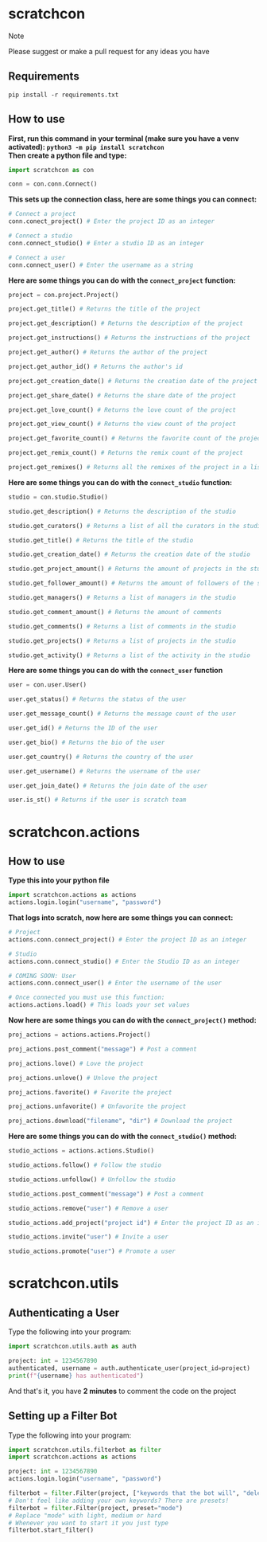 # scratchcon
>[!Note]
>Please suggest or make a pull request for any ideas you have

## Requirements
`pip install -r requirements.txt`

## How to use
**First, run this command in your terminal (make sure you have a venv activated): `python3 -m pip install scratchcon`**\
**Then create a python file and type:**
```python
import scratchcon as con

conn = con.conn.Connect()
```

**This sets up the connection class, here are some things you can connect:**
```python
# Connect a project
conn.conect_project() # Enter the project ID as an integer

# Connect a studio
conn.connect_studio() # Enter a studio ID as an integer

# Connect a user
conn.connect_user() # Enter the username as a string
```
**Here are some things you can do with the `connect_project` function:**
```python
project = con.project.Project()

project.get_title() # Returns the title of the project

project.get_description() # Returns the description of the project

project.get_instructions() # Returns the instructions of the project

project.get_author() # Returns the author of the project

project.get_author_id() # Returns the author's id

project.get_creation_date() # Returns the creation date of the project

project.get_share_date() # Returns the share date of the project

project.get_love_count() # Returns the love count of the project

project.get_view_count() # Returns the view count of the project

project.get_favorite_count() # Returns the favorite count of the project

project.get_remix_count() # Returns the remix count of the project

project.get_remixes() # Returns all the remixes of the project in a list
```

**Here are some things you can do with the `connect_studio` function:**
```python
studio = con.studio.Studio()

studio.get_description() # Returns the description of the studio

studio.get_curators() # Returns a list of all the curators in the studio

studio.get_title() # Returns the title of the studio

studio.get_creation_date() # Returns the creation date of the studio

studio.get_project_amount() # Returns the amount of projects in the studio

studio.get_follower_amount() # Returns the amount of followers of the studio

studio.get_managers() # Returns a list of managers in the studio

studio.get_comment_amount() # Returns the amount of comments

studio.get_comments() # Returns a list of comments in the studio

studio.get_projects() # Returns a list of projects in the studio

studio.get_activity() # Returns a list of the activity in the studio
```

**Here are some things you can do with the `connect_user` function**
```python
user = con.user.User()

user.get_status() # Returns the status of the user

user.get_message_count() # Returns the message count of the user

user.get_id() # Returns the ID of the user

user.get_bio() # Returns the bio of the user

user.get_country() # Returns the country of the user

user.get_username() # Returns the username of the user

user.get_join_date() # Returns the join date of the user

user.is_st() # Returns if the user is scratch team
```

# scratchcon.actions
## **How to use**
**Type this into your python file**
```python
import scratchcon.actions as actions
actions.login.login("username", "password")
```
**That logs into scratch, now here are some things you can connect:**
```python
# Project
actions.conn.connect_project() # Enter the project ID as an integer

# Studio
actions.conn.connect_studio() # Enter the Studio ID as an integer

# COMING SOON: User
actions.conn.connect_user() # Enter the username of the user

# Once connected you must use this function:
actions.actions.load() # This loads your set values 
```
**Now here are some things you can do with the `connect_project()` method:**
```python
proj_actions = actions.actions.Project()

proj_actions.post_comment("message") # Post a comment

proj_actions.love() # Love the project

proj_actions.unlove() # Unlove the project

proj_actions.favorite() # Favorite the project

proj_actions.unfavorite() # Unfavorite the project

proj_actions.download("filename", "dir") # Download the project
```
**Here are some things you can do with the `connect_studio()` method:**
```python
studio_actions = actions.actions.Studio()

studio_actions.follow() # Follow the studio

studio_actions.unfollow() # Unfollow the studio

studio_actions.post_comment("message") # Post a comment

studio_actions.remove("user") # Remove a user

studio_actions.add_project("project id") # Enter the project ID as an integer

studio_actions.invite("user") # Invite a user

studio_actions.promote("user") # Promote a user
```

# scratchcon.utils
## Authenticating a User
Type the following into your program:
```python
import scratchcon.utils.auth as auth

project: int = 1234567890
authenticated, username = auth.authenticate_user(project_id=project)
print(f"{username} has authenticated")
```
And that's it, you have **2 minutes** to comment the code on the project
## Setting up a Filter Bot
Type the following into your program:
```python
import scratchcon.utils.filterbot as filter
import scratchcon.actions as actions

project: int = 1234567890
actions.login.login("username", "password")

filterbot = filter.Filter(project, ["keywords that the bot will", "delete"])
# Don't feel like adding your own keywords? There are presets!
filterbot = filter.Filter(project, preset="mode")
# Replace "mode" with light, medium or hard
# Whenever you want to start it you just type
filterbot.start_filter()
```
